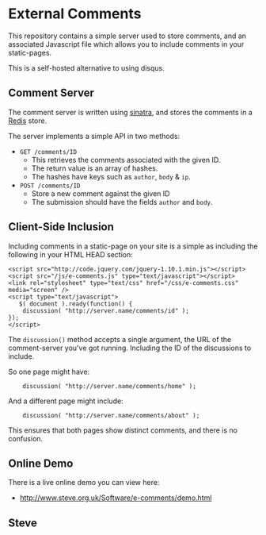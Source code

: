 External Comments
=================

This repository contains a simple server used to store comments, and
an associated Javascript file which allows you to include comments
in your static-pages.

This is a self-hosted alternative to using disqus.


Comment Server
--------------

The comment server is written using [sinatra](http://www.sinatrarb.com/),
and stores the comments in a [Redis](http://redis.io/) store.

The server implements a simple API in two methods:

* `GET /comments/ID`
   * This retrieves the comments associated with the given ID.
   * The return value is an array of hashes.
   * The hashes have keys such as  `author`, `body` & `ip`.
* `POST /comments/ID`
   * Store a new comment against the given ID
   * The submission should have the fields `author` and `body`.


Client-Side Inclusion
---------------------

Including comments in a static-page on your site is a simple as including the
following in your HTML HEAD section:

    <script src="http://code.jquery.com/jquery-1.10.1.min.js"></script>
    <script src="/js/e-comments.js" type="text/javascript"></script>
    <link rel="stylesheet" type="text/css" href="/css/e-comments.css" media="screen" />
    <script type="text/javascript">
       $( document ).ready(function() {
        discussion( "http://server.name/comments/id" );
    });
    </script>

The `discussion()` method accepts a single argument, the URL of the comment-server you've got running.  Including the ID of the discussions to include.

So one page might have:

        discussion( "http://server.name/comments/home" );

And a different page might include:

        discussion( "http://server.name/comments/about" );

This ensures that both pages show distinct comments, and there is no confusion.


Online Demo
-----------

There is a live online demo you can view here:

* http://www.steve.org.uk/Software/e-comments/demo.html

Steve
--

